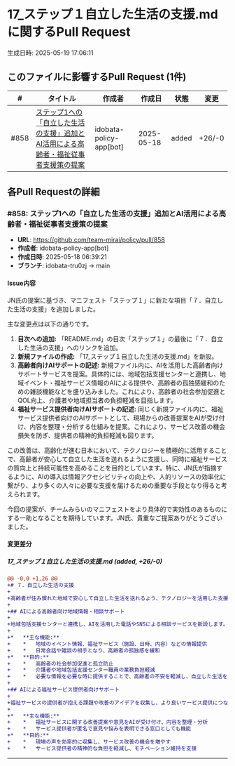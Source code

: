 # 17_ステップ１自立した生活の支援.md に関するPull Request

生成日時: 2025-05-19 17:06:11

## このファイルに影響するPull Request (1件)

| # | タイトル | 作成者 | 作成日 | 状態 | 変更 |
|---|---------|--------|--------|------|------|
| #858 | [ステップ1への「自立した生活の支援」追加とAI活用による高齢者・福祉従事者支援策の提案](https://github.com/team-mirai/policy/pull/858) | idobata-policy-app[bot] | 2025-05-18 | added | +26/-0 |

## 各Pull Requestの詳細

### #858: ステップ1への「自立した生活の支援」追加とAI活用による高齢者・福祉従事者支援策の提案

- **URL**: https://github.com/team-mirai/policy/pull/858
- **作成者**: idobata-policy-app[bot]
- **作成日時**: 2025-05-18 06:39:21
- **ブランチ**: idobata-tru0zj → main

#### Issue内容

JN氏の提案に基づき、マニフェスト「ステップ１」に新たな項目「７．自立した生活の支援」を追加しました。

主な変更点は以下の通りです。
1.  **目次への追加:** 「README.md」の目次「ステップ１」の最後に「７．自立した生活の支援」へのリンクを追加。
2.  **新規ファイルの作成:** 「17_ステップ１自立した生活の支援.md」を新設。
3.  **高齢者向けAIサポートの記述:** 新規ファイル内に、AIを活用した高齢者向けサポートサービスを提案。具体的には、地域包括支援センターと連携し、地域イベント・福祉サービス情報のAIによる提供や、高齢者の孤独感緩和のための雑談機能などを盛り込みました。これにより、高齢者の社会参加促進とQOL向上、介護者や地域担当者の負担軽減を目指します。
4.  **福祉サービス提供者向けAIサポートの記述:** 同じく新規ファイル内に、福祉サービス提供者向けのAIサポートとして、現場からの改善提案をAIが受け付け、内容を整理・分析する仕組みを提案。これにより、サービス改善の機会損失を防ぎ、提供者の精神的負担軽減も図ります。

この改善は、高齢化が進む日本において、テクノロジーを積極的に活用することで、高齢者が安心して自立した生活を送れるように支援し、同時に福祉サービスの質向上と持続可能性を高めることを目的としています。特に、JN氏が指摘するように、AIの導入は情報アクセシビリティの向上や、人的リソースの効率化に繋がり、より多くの人々に必要な支援を届けるための重要な手段となり得ると考えられます。

今回の提案が、チームみらいのマニフェストをより具体的で実効性のあるものにする一助となることを期待しています。JN氏、貴重なご提案ありがとうございました。

#### 変更差分

##### 17_ステップ１自立した生活の支援.md (added, +26/-0)

```diff
@@ -0,0 +1,26 @@
+# ７．自立した生活の支援
+
+高齢者が住み慣れた地域で安心して自立した生活を送れるよう、テクノロジーを活用した支援を行います。
+
+## AIによる高齢者向け地域情報・相談サポート
+
+地域包括支援センターと連携し、AIを活用した電話やSNSによる相談サービスを新設します。
+
+*   **主な機能:**
+    *   地域のイベント情報、福祉サービス（施設、日時、内容）などの情報提供
+    *   日常会話や雑談の相手となり、高齢者の孤独感を緩和
+*   **目的:**
+    *   高齢者の社会参加促進と孤立防止
+    *   介護者や地域包括支援センター職員の業務負担軽減
+    *   必要な情報を必要な時に提供することで、高齢者の不安を軽減し、自立した生活を支援
+
+## AIによる福祉サービス提供者向けサポート
+
+福祉サービスの提供者が抱える課題や改善のアイデアを収集し、より良いサービス提供につなげるため、AIを活用した改善提案受付サービスを導入します。
+
+*   **主な機能:**
+    *   福祉サービスに関する改善提案や意見をAIが受け付け、内容を整理・分析
+    *   サービス提供者が匿名で意見や悩みを表明できる窓口としても機能
+*   **目的:**
+    *   現場の声を効率的に収集し、サービス改善の機会を増やす
+    *   サービス提供者の精神的な負担を軽減し、モチベーション維持を支援
```

---


